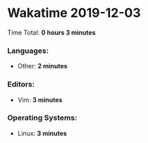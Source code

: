 # Wakatime 2019-12-03

Time Total: **0 hours 3 minutes**

### Languages:
- Other: **2 minutes** 

### Editors:
- Vim: **3 minutes** 

### Operating Systems:
- Linux: **3 minutes** 

